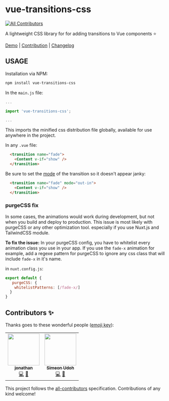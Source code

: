 # vue-transitions-css
<!-- ALL-CONTRIBUTORS-BADGE:START - Do not remove or modify this section -->
[![All Contributors](https://img.shields.io/badge/all_contributors-2-orange.svg?style=flat-square)](#contributors-)
<!-- ALL-CONTRIBUTORS-BADGE:END -->
A lightweight CSS library for for adding transitions to Vue components :star:

[Demo](https://vue-transitions-css.netlify.app/) | [Contribution](./CONTRIBUTION.md) | [Changelog](./CHANGELOG.md)

## USAGE
Installation via NPM:
```bash
npm install vue-transitions-css
```
In the `main.js` file:
```js
...

import 'vue-transitions-css';

...
```
This imports the minified css distribution file globally, available for use anywhere in the project.

In any `.vue` file:
```html
  <transition name="fade">
    <Content v-if="show" />
  </transition>
```
Be sure to set the [mode](https://vuejs.org/v2/guide/transitions.html#Transition-Modes) of the transition so it doesn't appear janky:
```html
  <transition name="fade" mode="out-in">
    <Content v-if="show" />
  </transition>
```

### purgeCSS fix
In some cases, the animations would work during development, but not when you build and deploy to production. This issue is most likely with purgeCSS or any other optimization tool. especially if you use Nuxt.js and TailwindCSS module.

**To fix the issue:**
In your purgeCSS config, you have to whitelist every animation class you use in your app. If you use the `fade-x` animation for example, add a regexe pattern for purgeCSS to ignore any css class that will include `fade-x` in it's name.

in `nuxt.config.js`: 

```js
export default {
   purgeCSS: {
    whitelistPatterns: [/fade-x/]
  }
}

```

## Contributors ✨

Thanks goes to these wonderful people ([emoji key](https://allcontributors.org/docs/en/emoji-key)):

<!-- ALL-CONTRIBUTORS-LIST:START - Do not remove or modify this section -->
<!-- prettier-ignore-start -->
<!-- markdownlint-disable -->
<table>
  <tr>
    <td align="center"><a href="https://github.com/bemijonathan"><img src="https://avatars3.githubusercontent.com/u/34762800?v=4" width="100px;" alt=""/><br /><sub><b>jonathan</b></sub></a><br /><a href="https://github.com/Edmund1645/vue-transitions-css/commits?author=bemijonathan" title="Code">💻</a> <a href="#maintenance-bemijonathan" title="Maintenance">🚧</a></td>
    <td align="center"><a href="https://simicode.me"><img src="https://avatars1.githubusercontent.com/u/25581792?v=4" width="100px;" alt=""/><br /><sub><b>Simeon Udoh</b></sub></a><br /><a href="https://github.com/Edmund1645/vue-transitions-css/commits?author=simeon4real" title="Code">💻</a> <a href="#design-simeon4real" title="Design">🎨</a></td>
  </tr>
</table>

<!-- markdownlint-enable -->
<!-- prettier-ignore-end -->
<!-- ALL-CONTRIBUTORS-LIST:END -->

This project follows the [all-contributors](https://github.com/all-contributors/all-contributors) specification. Contributions of any kind welcome!

